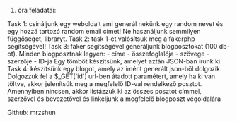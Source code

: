 1. óra feladatai:

Task 1: csináljunk egy weboldalt ami generál nekünk egy random nevet és egy hozzá tartozó random email címet! Ne használjunk semmilyen függőséget, libraryt.
Task 2: task 1-et valósítsuk meg a fakerphp segítségével!
Task 3: faker segítségével generáljunk blogposztokat (100 db-ot). Minden blogposztnak legyen:
    - címe
    - összefoglalója
    - szövege
    - szerzője
    - ID-ja
Egy tömböt készítsünk, amelyet aztán JSON-ban írunk ki.
Task 4: készítsünk egy blogot, amely az imént generált json-ből dolgozik. Dolgozzuk fel a $_GET['id'] url-ben átadott paramétert, amely ha ki van töltve, akkor jelenítsük meg a megfelelő ID-val rendelkező posztot. Amennyiben nincsen, akkor listázzuk ki az összes posztot címmel, szerzővel és bevezetővel és linkeljunk a megfelelő blogposzt végoldalára

Github: mrzshun
